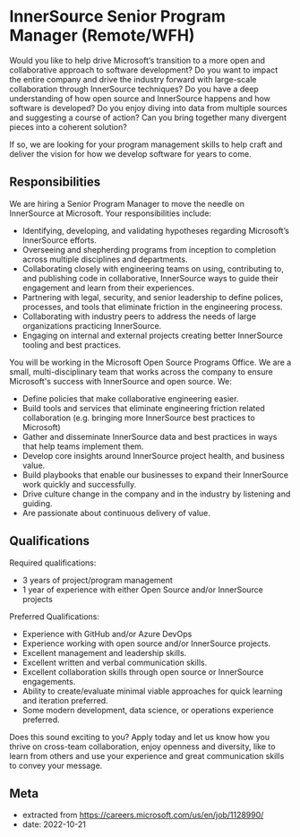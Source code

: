 # InnerSource Senior Program Manager (Remote/WFH)

Would you like to help drive Microsoft’s transition to a more open and collaborative approach to software development? Do you want to impact the entire company and drive the industry forward with large-scale collaboration through InnerSource techniques? Do you have a deep understanding of how open source and InnerSource happens and how software is developed? Do you enjoy diving into data from multiple sources and suggesting a course of action? Can you bring together many divergent pieces into a coherent solution?

If so, we are looking for your program management skills to help craft and deliver the vision for how we develop software for years to come.  

## Responsibilities

We are hiring a Senior Program Manager to move the needle on InnerSource at Microsoft. Your responsibilities include:

* Identifying, developing, and validating hypotheses regarding Microsoft’s InnerSource efforts.
* Overseeing and shepherding programs from inception to completion across multiple disciplines and departments.
* Collaborating closely with engineering teams on using, contributing to, and publishing code in collaborative, InnerSource ways to guide their engagement and learn from their experiences.
* Partnering with legal, security, and senior leadership to define polices, processes, and tools that eliminate friction in the engineering process.
* Collaborating with industry peers to address the needs of large organizations practicing InnerSource.
* Engaging on internal and external projects creating better InnerSource tooling and best practices.

You will be working in the Microsoft Open Source Programs Office. We are a small, multi-disciplinary team that works across the company to ensure Microsoft's success with InnerSource and open source. We:

* Define policies that make collaborative engineering easier.
* Build tools and services that eliminate engineering friction related collaboration (e.g. bringing more InnerSource best practices to Microsoft)
* Gather and disseminate InnerSource data and best practices in ways that help teams implement them.
* Develop core insights around InnerSource project health, and business value.  
* Build playbooks that enable our businesses to expand their InnerSource work quickly and successfully.
* Drive culture change in the company and in the industry by listening and guiding.  
* Are passionate about continuous delivery of value.

## Qualifications

Required qualifications:

* 3 years of project/program management
* 1 year of experience with either Open Source and/or InnerSource projects

Preferred Qualifications:

* Experience with GitHub and/or Azure DevOps
* Experience working with open source and/or InnerSource projects.
* Excellent management and leadership skills.
* Excellent written and verbal communication skills.
* Excellent collaboration skills through open source or InnerSource engagements.
* Ability to create/evaluate minimal viable approaches for quick learning and iteration preferred.
* Some modern development, data science, or operations experience preferred.

Does this sound exciting to you? Apply today and let us know how you thrive on cross-team  collaboration, enjoy openness and diversity, like to learn from others and use your experience and great communication skills to convey your message.

## Meta

* extracted from https://careers.microsoft.com/us/en/job/1128990/
* date: 2022-10-21
